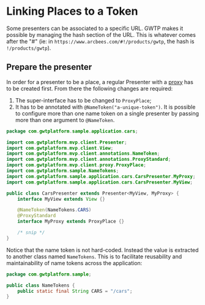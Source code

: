 # Linking Places to a Token
Some presenters can be associated to a specific URL. GWTP makes it possible by managing the hash section of the URL. This is whatever comes after the "#" (ie: in `https://www.arcbees.com/#!/products/gwtp`, the hash is `!/products/gwtp`).

## Prepare the presenter
In order for a presenter to be a place, a regular Presenter with a [proxy]({{#gwtp.doc.url.proxy}}) has to be created first. From there the following changes are required:

1. The super-interface has to be changed to `ProxyPlace`;
2. It has to be annotated with `@NameToken("a-unique-token")`. It is possible to configure more than one name token on a single presenter by passing more than one argument to `@NameToken`.

```java
package com.gwtplatform.sample.application.cars;

import com.gwtplatform.mvp.client.Presenter;
import com.gwtplatform.mvp.client.View;
import com.gwtplatform.mvp.client.annotations.NameToken;
import com.gwtplatform.mvp.client.annotations.ProxyStandard;
import com.gwtplatform.mvp.client.proxy.ProxyPlace;
import com.gwtplatform.sample.NameTokens;
import com.gwtplatform.sample.application.cars.CarsPresenter.MyProxy;
import com.gwtplatform.sample.application.cars.CarsPresenter.MyView;

public class CarsPresenter extends Presenter<MyView, MyProxy> {
    interface MyView extends View {}

    @NameToken(NameTokens.CARS)
    @ProxyStandard
    interface MyProxy extends ProxyPlace {}

    /* snip */
}
```

Notice that the name token is not hard-coded. Instead the value is extracted to another class named `NameTokens`. This is to facilitate reusability and maintainability of name tokens across the application:

```java
package com.gwtplatform.sample;

public class NameTokens {
    public static final String CARS = "/cars";
}
```
